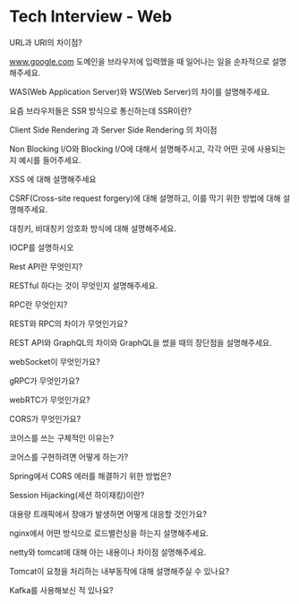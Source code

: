 # Tech Interview - Web

URL과 URI의 차이점?

www.google.com 도메인을 브라우저에 입력했을 때 일어나는 일을 순차적으로 설명해주세요.

WAS(Web Application Server)와 WS(Web Server)의 차이를 설명해주세요.

요즘 브라우저들은 SSR 방식으로 통신하는데 SSR이란?

Client Side Rendering 과 Server Side Rendering 의 차이점

Non Blocking I/O와 Blocking I/O에 대해서 설명해주시고, 각각 어떤 곳에 사용되는지 예시를 들어주세요.

XSS 에 대해 설명해주세요

CSRF(Cross-site request forgery)에 대해 설명하고, 이를 막기 위한 방법에 대해 설명해주세요.

대칭키, 비대칭키 암호화 방식에 대해 설명해주세요.

IOCP를 설명하시오

Rest API란 무엇인지?

RESTful 하다는 것이 무엇인지 설명해주세요.

RPC란 무엇인지?

REST와 RPC의 차이가 무엇인가요?

REST API와 GraphQL의 차이와 GraphQL을 썼을 때의 장단점을 설명해주세요.

webSocket이 무엇인가요?

gRPC가 무엇인가요?

webRTC가 무엇인가요?

CORS가 무엇인가요?

코어스를 쓰는 구체적인 이유는?

코어스를 구현하려면 어떻게 하는가?

Spring에서 CORS 에러를 해결하기 위한 방법은?

Session Hijacking(세션 하이재킹)이란?

대용량 트래픽에서 장애가 발생하면 어떻게 대응할 것인가요?

nginx에서 어떤 방식으로 로드밸런싱을 하는지 설명해주세요.

netty와 tomcat에 대해 아는 내용이나 차이점 설명해주세요.

Tomcat이 요청을 처리하는 내부동작에 대해 설명해주실 수 있나요?

Kafka를 사용해보신 적 있나요?
